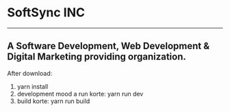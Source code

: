 # SoftSync INC

---

## A Software Development, Web Development & Digital Marketing providing organization.


After download:
1. yarn install
2. development mood a run korte: yarn run dev
3. build korte: yarn run build

